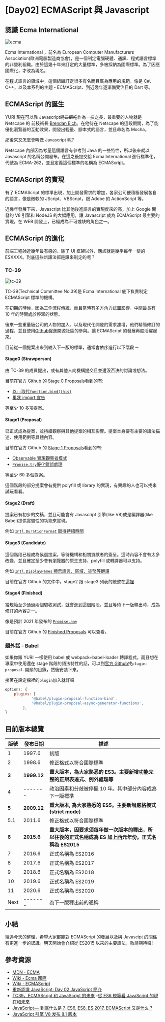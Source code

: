 # [Day02] ECMAScript 與 Javascript

## 認識 Ecma International

![ecma](https://ecma-international.org/images/logo_printerf.jpg)

Ecma International ，前名為 European Computer Manufacturers Association(歐洲電腦製造商協會)，是一個制定電腦硬體、通訊、程式語言標準的非營利組織。由於這幾十年來訂定的大量標準，多被採納為國際標準。為了因應國際化，才改為現名。

在程式語言的領域中，這個組織訂定很多有名而且廣為應用的規範，像是 C#、C++，以及本系列的主題 - ECMAScript、到近幾年逐漸備受注目的 Dart 等。

## ECMAScript 的誕生

YURI 現在可以靠 Javascript~~混口飯吃~~作為一技之長，最重要的人物就是 Netscape 的 前技術長 [Brendan Eich](https://zh.wikipedia.org/wiki/%E5%B8%83%E8%98%AD%E7%99%BB%C2%B7%E8%89%BE%E5%85%8B)。在他待在 Netscape 的這段期間，為了能優化瀏覽器的互動效果，開發出輕量、腳本式的語言，並且命名為 Mocha。

那後來又怎麼會叫做 Javascript 呢?

Netscape 內部因為考量這個語言有參考到 Java 的一些特性，所以後來就以 Javascript 的名稱公開發布。在這之後提交給 Ecma International 進行標準化，代號為 ECMA-262，並且定義這個標準的名稱為 ECMAScript。

## ECMAScript 的實現

有了 ECMAScript 的標準出現，加上開發需求的增加，各家公司便積極發展各自的語言，像是微軟的 JScript、VBScript，跟 Adobe 的 ActionScript 等。

近幾年發展下來，Javascript 比其他後進語言的實現度來的高，加上 Google 開發的 V8 引擎和 NodeJS 的大幅應用，讓 Javascript 成為 ECMAScript 最主要的實現。在 WEB 開發上，已經成為不可或缺的角色之一。

## ECMAScript 的進化

前端工程師近幾年最有感的，除了 UI 框架以外，應該就是幾乎每年一變的 ESXXXX。到底這些新語法都是誰來制定的呢？

### TC-39

![tc-39](https://avatars1.githubusercontent.com/u/1725583?s=200&v=4)

TC-39(Technical Committee No.39)是 Ecma International 底下負責制定 ECMAScript 標準的機構。

在初期的時候，因為工作流程傳統，而且當時有多方角力試圖影響，中間最長有 10 年的時間處於停滯的狀態。

後來一些重量級公司的人物的加入、以及現代化開發的需求遽增，他們精簡修訂的過程，並且使用[Github](https://github.com/tc39)促進開源社區的參與。讓 ECMAScript 的發展再度活躍起來。

目前從一個提案出來到納入下一版的標準，通常會依序進行以下階段 ─

#### Stage0 (Strawperson)

由 TC-39 的成員提出，或有其他人向機構提交且並還沒否決的討論或想法。

目前在官方 Github 的 [Stage 0 Proposals](https://github.com/tc39/proposals/blob/master/stage-0-proposals.md)看到的有:

- [以`::`取代`function.bind(this)`](https://github.com/tc39/proposal-bind-operator)
- [巢狀 import 宣告](https://github.com/benjamn/reify/blob/master/PROPOSAL.md)

等至少 10 多項提案。

#### Stage1 (Proposal)

已正式成為提案，並持續觀察與其他提案的相互影響。提案本身要有主要的語法描述、使用範例等具體內容。

目前在官方 Github 的 [Stage 1 Proposals](https://github.com/tc39/proposals/blob/master/stage-1-proposals.md)看到的有:

- [Observable 實現觀察者模式](https://github.com/tc39/proposal-observable)
- [`Promise.try`優化錯誤處理](https://github.com/tc39/proposal-promise-try)

等至少 60 多個提案。

這個階段的部分提案會有提供 polyfill 或 library 的實現，有興趣的人也可以找來試玩看看。

#### Stage2 (Draft)

提案已有初步的文稿，並且可能會有 Javascript 引擎(like V8)或是編譯器(like Babel)提供實驗性的功能來實現。

例如 [`Intl.DurationFormat` 取得持續時間](https://github.com/tc39/proposal-intl-duration-format)

#### Stage3 (Candidate)

這個階段已經成為侯選提案，等待機構和相關貢獻者的簽呈。這時內容不會有太多改變，並且確定至少會有瀏覽器的原生支持、polyfill 或轉譯器可以支持。

例如 [`Intl.DisplayNames` 顯示語言、區域、貨幣等翻譯](https://github.com/tc39/proposal-intl-duration-format)

目前在官方 Github 的文件中，stage2 跟 stage3 列表的統整在[這裡](https://github.com/tc39/proposals/tree/master/ecma402)

#### Stage4 (Finished)

當規範至少通過兩個驗收測試，就會進到這個階段，並且等待下一版釋出時，成為修訂的內容之一。

像是預計 2021 年發布的 [`Promise.any`](https://github.com/tc39/proposal-promise-any)

目前在官方 Github 的 [Finished Proposals](https://github.com/tc39/proposals/blob/master/finished-proposals.md) 可以查看。

### 題外話 - Babel

如果你跟 YURI 一樣使用 babel 或 webpack+babel-loader 轉譯程式，而且想在專案中使用還在 stage 階段的語法特性的話，可以到[官方 Github](https://github.com/babel/babel/tree/master/packages)找`plugin-proposal-`開頭的目錄，然後安裝下來。

接著在設定檔裡的`plugin`加入就好囉

```javascript
options: {
    plugins: [
            '@babel/plugin-proposal-function-bind',
            '@babel/plugin-proposal-async-generator-functions',
        ],
}
```

## 目前版本總覽

| 版號  | 發布日期    | 描述                                                                                                  |
| ----- | ----------- | ----------------------------------------------------------------------------------------------------- |
| 1     | 1997.6      | 初版                                                                                                  |
| 2     | 1998.6      | 修正格式以符合國際標準                                                                                |
| **3** | **1999.12** | **重大版本，為大家熟悉的 ES3。主要新增功能完整的正規表達式、例外處理等**                              |
| 4     | -------     | 政治因素和分歧被停擺 10 年。其中部分內容成為下一版標準                                                |
| **5** | **2009.12** | **重大版本, 為大家熟悉的 ES5。主要新增嚴格模式(strict mode)**                                         |
| 5.1   | 2011.6      | 修正格式以符合國際標準                                                                                |
| **6** | **2015.6**  | **重大版本，因要求須每年做一次版本的釋出，所以往後的正式名稱成為 ES 加上西元年份。正式名稱為 ES2015** |
| 7     | 2016.6      | 正式名稱為 ES2016                                                                                     |
| 8     | 2017.6      | 正式名稱為 ES2017                                                                                     |
| 9     | 2018.6      | 正式名稱為 ES2018                                                                                     |
| 10    | 2019.6      | 正式名稱為 ES2019                                                                                     |
| 11    | 2020.6      | 正式名稱為 ES2020                                                                                     |
| Next  | -------     | 為下一版釋出前的通稱                                                                                  |

## 小結

經過今天的整理，希望大家都能對 ECMAScript 的發展以及與 Javascipt 的關係有更進一步的認識。明天開始會介紹從 ES2015 以來的主要語法，敬請期待囉!

## 參考資源

- [MDN - ECMA](https://developer.mozilla.org/zh-TW/docs/Glossary/ECMA)
- [Wiki - Ecma 國際](https://zh.wikipedia.org/wiki/Ecma%E5%9B%BD%E9%99%85)
- [Wiki - ECMAScript](https://zh.wikipedia.org/wiki/ECMAScript)
- [重新認識 JavaScript: Day 02 JavaScript 簡介](https://ithelp.ithome.com.tw/articles/10190685)
- [TC39，ECMAScript 和 JavaScript 的未来](https://medium.com/@justjavac/tc39-ecmascript-proposals-future-of-javascript-386b12149880) -[從 ES6 規範看 JavaScript 的現在和未來](https://www.ithome.com.tw/news/99160)
- [JavaScript —  到底什么是？ ES6, ES8, ES 2017, ECMAScript 又是什么 ?](https://www.zcfy.cc/article/javascript-wtf-is-es6-es8-es-2017-ecmascript)
- [JavaScript 引擎 V8 发布 8.1 版本](https://www.colabug.com/2020/0227/7049052/)
